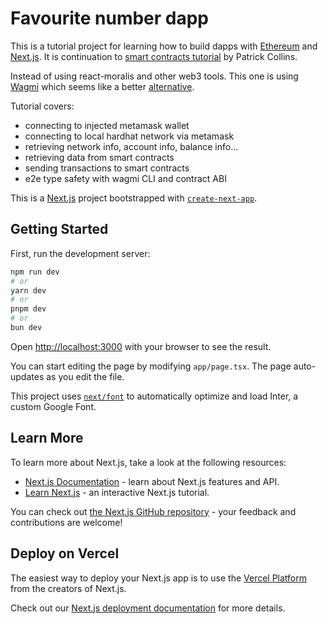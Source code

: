 # Favourite number dapp

This is a tutorial project for learning how to build dapps with [Ethereum](https://ethereum.org/en/) and [Next.js](https://nextjs.org/).
It is continuation to [smart contracts tutorial](https://github.com/smartcontractkit/full-blockchain-solidity-course-js#lesson-9-hardhat-smart-contract-lottery) by Patrick Collins.

Instead of using react-moralis and other web3 tools. This one is using [Wagmi](https://wagmi.sh/) which seems like a better [alternative](https://wagmi.sh/react/comparison).

Tutorial covers:

- connecting to injected metamask wallet
- connecting to local hardhat network via metamask
- retrieving network info, account info, balance info...
- retrieving data from smart contracts
- sending transactions to smart contracts
- e2e type safety with wagmi CLI and contract ABI

This is a [Next.js](https://nextjs.org/) project bootstrapped with [`create-next-app`](https://github.com/vercel/next.js/tree/canary/packages/create-next-app).

## Getting Started

First, run the development server:

```bash
npm run dev
# or
yarn dev
# or
pnpm dev
# or
bun dev
```

Open [http://localhost:3000](http://localhost:3000) with your browser to see the result.

You can start editing the page by modifying `app/page.tsx`. The page auto-updates as you edit the file.

This project uses [`next/font`](https://nextjs.org/docs/basic-features/font-optimization) to automatically optimize and load Inter, a custom Google Font.

## Learn More

To learn more about Next.js, take a look at the following resources:

- [Next.js Documentation](https://nextjs.org/docs) - learn about Next.js features and API.
- [Learn Next.js](https://nextjs.org/learn) - an interactive Next.js tutorial.

You can check out [the Next.js GitHub repository](https://github.com/vercel/next.js/) - your feedback and contributions are welcome!

## Deploy on Vercel

The easiest way to deploy your Next.js app is to use the [Vercel Platform](https://vercel.com/new?utm_medium=default-template&filter=next.js&utm_source=create-next-app&utm_campaign=create-next-app-readme) from the creators of Next.js.

Check out our [Next.js deployment documentation](https://nextjs.org/docs/deployment) for more details.
